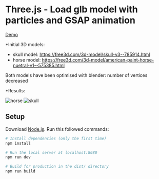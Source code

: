# Three.js - Load glb model with particles and GSAP animation 

[Demo](https://threejs-glb-particles-animation.netlify.app/)

*Initial 3D models:
- skull model: https://free3d.com/3d-model/skull-v3--785914.html
- horse model: https://free3d.com/3d-model/american-paint-horse-nuetral-v1--575385.html

Both models have been optimised with blender: number of vertices decreased

*Results:

![horse](https://user-images.githubusercontent.com/4311684/127777624-27de010f-00a9-4aa3-8199-eff584555dd8.png)
![skull](https://user-images.githubusercontent.com/4311684/127777616-a5f57814-9991-4ccd-8e6e-3ff2ce35c0a2.png)

## Setup

Download [Node.js](https://nodejs.org/en/download/).
Run this followed commands:

```bash
# Install dependencies (only the first time)
npm install

# Run the local server at localhost:8080
npm run dev

# Build for production in the dist/ directory
npm run build
```
